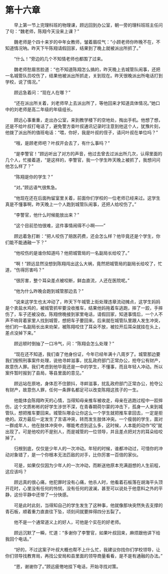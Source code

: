 #	第十六章

　　早上第一节上完理科班的物理课，顾远回到办公室，朝一旁的理科班班主任问了句：“魏老师，陈翔今天没来上课？”

　　魏老师是个四十来岁的中年女教师，皱着眉叹气：“小顾老师你昨晚不在，不知道情况呐。昨天下午陈翔请假回家，结果到了晚上就被派出所抓了。”

　　“什么！”旁边的几个不知情老师也都围了过来。

　　魏老师愁眉苦脸道：“也不知道陈翔怎么搞的，昨天晚上去城管队闹事，还把一名城管队员咬伤了，结果他被派出所抓走，关到现在。昨天很晚派出所电话打到学校，说了情况。”

　　顾远急着问：“现在人在哪？”

　　“还在派出所关着，刘老师早上去派出所了，等他回来才知道具体情况。”她口中的刘老师是高二年级的年级组长。

　　顾远心事重重，走出办公室，来到教学楼下的空地处，掏出手机。他想了想，还是不给叶叔打电话了，避免警方查叶叔通讯记录时注意到他这个人，犹豫片刻，他拨了派出所的值班电话：“喂，你好，我是叶叔的侄子，请问叶叔在单位吗？”

　　“哦，是顾老师吧？叶叔开会去了，有什么事吗？”

　　“是李警官！”顾远听出了对方的声音，他过去曾去过派出所几次，认得里面的几个人，忙接着道，“是这样的，李警官，我一个学生昨天晚上被抓了，我想问问他怎么样了？”

　　“陈翔是你的学生？”

　　“对。”顾远语气很焦急。

　　“他现在还在后面拘留室里关着，前面你们学校的一位老师已经来过。这学生真是不懂事啊，昨天晚上一个人跑到城管队闹事，还把人给咬伤了。”

　　“李警官，他什么时候能放出来？”

　　“这个目前恐怕很难，这件事情闹得不小啊——”

　　顾远着急打断：“把人咬伤了赔医药费，还会怎么样？他毕竟还是个学生，你们能不能通融一下？”

　　“他咬伤的是谁你知道吗？他把城管局的一名副局长给咬了。”

　　“啊！”顾远显然没想到陈翔闯出这么大祸，竟然把城管局的副局长给咬了，忙道，“伤得厉害吗？”

　　“很厉害，整个耳朵差点被咬断，鲜血直流，人还在医院呢。”

　　“他为什么昨晚会跑到城管那边去？”

　　“说来这学生也太冲动了，昨天下午城管上街处理违章流动摊点，这学生妈妈是个卖盐水鸡的，被城管抓牢要没收推车，结果他妈拖着车逃跑，摔了一跤，手摔伤了，车子还被没收。陈翔傍晚接到家里电话，请假回家，知道事情后，一个人不声不响背着家里人找到城管，想把车子要回来。后来就在城管队里跟人发生冲突，他们的一名副局长出来劝架，被陈翔咬住了耳朵不放，被拉开后耳朵就挂在头上，差点没掉下来。”

　　顾远顿时倒抽了一口冷气，问：“陈翔会怎么处理？”

　　“现在还不知道，我们查了他身份证，今年已经年满十八周岁了。城管那边要我们按照刑事案件处理，说他寻衅滋事，扰乱政府部门正常办公，抢夺公有财产，故意伤人罪。我们考虑到他毕竟还是一中的学生，不懂事，而且年轻人冲动。所以案件暂时报到了县局，等县里面的意见。”

　　顾远站在原地，身体忍不住颤抖，寻衅滋事，扰乱政府部门正常办公，抢夺公有财产，故意伤人罪，任何一条罪名都足可以改变陈翔这孩子的一生。

　　他能体会陈翔昨天的心情，当得知母亲推车被收走，母亲在逃跑过程中一跤摔伤，这个文质彬彬的好学生涉世不深，在青春期荷尔蒙的冲击下，孤身一人来到城管队，想把推车要回来。城管队哪会让你这么一个学生就把推车拿回去，一定是拒绝的。双方最后一定发生了言语冲突，转而发生肢体冲突。一个瘦弱的学生，面对一群成年人，他在肢体冲突中，哪能考虑到这么多，这时候，人本能的动作“咬”就出现了。可是他咬的不是别人，而是城管的一位领导，并且差点把对方的耳朵给咬掉了。

　　归根到底，仅仅是少年人的一次冲动。年轻的时候，谁都冲动过，可惜你的冲动对象错了，是一个你根本无法匹敌的对手，比你厉害一百倍的家伙。

　　可是，如果仅仅因为少年人的一次冲动，而断送他原本充满遐想的人生前程，这应该吗？

　　顾远真的很心痛，他犯罪时没有心痛，他杀人时，他看着石板落在胡海平头顶开花时，心里没有任何的怜悯，没有任何的波澜，甚至可以说处于他意料之外的平静，这份平静中还带了一分快感。

　　可是此时此刻，当得知自己的学生发生了这种事，他就像那块突然失去支撑的青石板，顺着重力直直往下坠，顷刻间就要摔得四分五裂了。

　　他不是一个通常道义上的好人，可他是个实在的好老师。

　　顾远沉默了一瞬，忙道：“多谢你了李警官，如果叶叔回来，麻烦跟他讲下给我回个电话。”

　　“好的，不过这案子叶叔大概也帮不上什么忙，我建议你找你们学校领导，让你们领导找教育局，再找公安局和县里面的领导商量看看，是不是有通融的办法。”

　　“恩，谢谢你了。”顾远疲倦地挂下电话，开始寻找对策。
